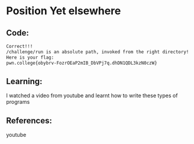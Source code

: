 # Position Yet elsewhere
## Code:
```bash
Correct!!!
/challenge/run is an absolute path, invoked from the right directory!
Here is your flag:
pwn.college{obybrv-FozrOEaP2mIB_DbVPj7q.dhDN1QDL3kzN0czW}
```
## Learning:
 I watched a video from youtube and learnt how to write these types of programs
## References:
 youtube
